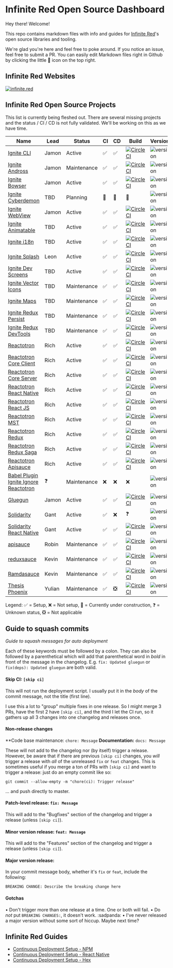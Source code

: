 # Infinite Red Open Source Dashboard

Hey there! Welcome!

This repo contains markdown files with info and guides for [Infinite Red](https://infinite.red)'s open source libraries and tooling.

We're glad you're here and feel free to poke around. If you notice an issue, feel free to submit a PR. You can easily edit Markdown files right in Github by clicking the little :pencil: icon on the top right.

## Infinite Red Websites

[![infinite.red](https://img.shields.io/website-up-down-green-red/https/infinite.red.svg?label=infinite.red)](https://infinite.red)

## Infinite Red Open Source Projects

This list is currently being fleshed out. There are several missing projects and the status / CI / CD is not fully validated. We'll be working on this as we have time.

<table>
<thead>
  <tr>
    <th>Name</th>
    <th>Lead</th>
    <th>Status</th>
    <th>CI</th>
    <th>CD</th>
    <th>Build</th>
    <th>Version</th>
  </tr>
</thead>
<tbody>
  <!-- Ignite CLI -->
  <tr>
    <td><a href="https://github.com/infinitered/ignite">Ignite CLI</a></td>
    <td>Jamon</td>
    <td>Active</td>
    <td>✅</td>
    <td>✅</td>
    <td>
      <a href="https://circleci.com/gh/infinitered/ignite">
        <img alt="CircleCI" src="https://circleci.com/gh/infinitered/ignite.svg?style=svg" />
      </a>
    </td>
    <td><img alt="version" src="https://img.shields.io/npm/v/ignite-cli.svg" /></td>
  </tr>
  <!-- Ignite Andross -->
  <tr>
    <td><a href="https://github.com/infinitered/ignite-ir-boilerplate-andross">Ignite Andross</a></td>
    <td>Jamon</td>
    <td>Maintenance</td>
    <td>✅</td>
    <td>✅</td>
    <td>
      <a href="https://circleci.com/gh/infinitered/ignite-andross">
        <img alt="CircleCI" src="https://circleci.com/gh/infinitered/ignite-andross.svg?style=svg" />
      </a>
    </td>
    <td><img alt="version" src="https://img.shields.io/npm/v/ignite-andross.svg" /></td>
  </tr>
  <!-- Ignite Bowser -->
  <tr>
    <td><a href="https://github.com/infinitered/ignite-bowser">Ignite Bowser</a></td>
    <td>Jamon</td>
    <td>Active</td>
    <td>✅</td>
    <td>✅</td>
    <td>
      <a href="https://circleci.com/gh/infinitered/ignite-bowser">
        <img alt="CircleCI" src="https://circleci.com/gh/infinitered/ignite-bowser.svg?style=svg" />
      </a>
    </td>
    <td><img alt="version" src="https://img.shields.io/npm/v/ignite-bowser.svg" /></td>
  </tr>
  <!-- Ignite Cyberdemon -->
  <tr>
    <td><a href="https://github.com/infinitered/ignite-ir-boilerplate-cyberdemon">Ignite Cyberdemon</a></td>
    <td>TBD</td>
    <td>Planning</td>
    <td>🚧</td>
    <td>🚧</td>
    <td>🚧</td>
    <td><img alt="version" src="https://img.shields.io/npm/v/ignite-ir-boilerplate-cyberdemon.svg" /></td>
  </tr>
  <!-- Ignite WebView -->
  <tr>
    <td><a href="https://github.com/infinitered/ignite-webview">Ignite WebView</a></td>
    <td>Jamon</td>
    <td>Active</td>
    <td>✅</td>
    <td>✅</td>
    <td>
      <a href="https://circleci.com/gh/infinitered/ignite-webview">
        <img alt="CircleCI" src="https://circleci.com/gh/infinitered/ignite-webview.svg?style=svg" />
      </a>
    </td>
    <td><img alt="version" src="https://img.shields.io/npm/v/ignite-webview.svg" /></td>
  </tr>
  <!-- Ignite Animatable -->
  <tr>
    <td><a href="https://github.com/infinitered/ignite-animatable">Ignite Animatable</a></td>
    <td>TBD</td>
    <td>Active</td>
    <td>✅</td>
    <td>✅</td>
    <td>
      <a href="https://circleci.com/gh/infinitered/ignite-animatable">
        <img alt="CircleCI" src="https://circleci.com/gh/infinitered/ignite-animatable.svg?style=svg" />
      </a>
    </td>
    <td><img alt="version" src="https://img.shields.io/npm/v/ignite-animatable.svg" /></td>
  </tr>
  <!-- Ignite i18n -->
  <tr>
    <td><a href="https://github.com/infinitered/ignite-i18n">Ignite i18n</a></td>
    <td>TBD</td>
    <td>Active</td>
    <td>✅</td>
    <td>✅</td>
    <td>
      <a href="https://circleci.com/gh/infinitered/ignite-i18n">
        <img alt="CircleCI" src="https://circleci.com/gh/infinitered/ignite-i18n.svg?style=svg" />
      </a>
    </td>
    <td><img alt="version" src="https://img.shields.io/npm/v/ignite-i18n.svg" /></td>
  </tr>
  <!-- Ignite Splash -->
  <tr>
    <td><a href="https://github.com/infinitered/ignite-splash">Ignite Splash</a></td>
    <td>Leon</td>
    <td>Active</td>
    <td>✅</td>
    <td>✅</td>
    <td>
      <a href="https://circleci.com/gh/infinitered/ignite-splash">
        <img alt="CircleCI" src="https://circleci.com/gh/infinitered/ignite-splash.svg?style=svg" />
      </a>
    </td>
    <td><img alt="version" src="https://img.shields.io/npm/v/ignite-splash.svg" /></td>
  </tr>
  <!-- Ignite Dev Screens -->
  <tr>
    <td><a href="https://github.com/infinitered/ignite-dev-screens">Ignite Dev Screens</a></td>
    <td>TBD</td>
    <td>Active</td>
    <td>✅</td>
    <td>✅</td>
    <td>
      <a href="https://circleci.com/gh/infinitered/ignite-dev-screens">
        <img alt="CircleCI" src="https://circleci.com/gh/infinitered/ignite-dev-screens.svg?style=svg" />
      </a>
    </td>
    <td><img alt="version" src="https://img.shields.io/npm/v/ignite-dev-screens.svg" /></td>
  </tr>
  <!-- Ignite Vector Icons -->
  <tr>
    <td><a href="https://github.com/infinitered/ignite-vector-icons">Ignite Vector Icons</a></td>
    <td>TBD</td>
    <td>Maintenance</td>
    <td>✅</td>
    <td>✅</td>
    <td>
      <a href="https://circleci.com/gh/infinitered/ignite-vector-icons">
        <img alt="CircleCI" src="https://circleci.com/gh/infinitered/ignite-vector-icons.svg?style=svg" />
      </a>
    </td>
    <td><img alt="version" src="https://img.shields.io/npm/v/ignite-vector-icons.svg" /></td>
  </tr>
  <!-- Ignite Maps -->
  <tr>
    <td><a href="https://github.com/infinitered/ignite-maps">Ignite Maps</a></td>
    <td>TBD</td>
    <td>Maintenance</td>
    <td>✅</td>
    <td>✅</td>
    <td>
      <a href="https://circleci.com/gh/infinitered/ignite-maps">
        <img alt="CircleCI" src="https://circleci.com/gh/infinitered/ignite-maps.svg?style=svg" />
      </a>
    </td>
    <td><img alt="version" src="https://img.shields.io/npm/v/ignite-maps.svg" /></td>
  </tr>
  <!-- Ignite Redux Persist -->
  <tr>
    <td><a href="https://github.com/infinitered/ignite-redux-persist">Ignite Redux Persist</a></td>
    <td>TBD</td>
    <td>Maintenance</td>
    <td>✅</td>
    <td>✅</td>
    <td>
      <a href="https://circleci.com/gh/infinitered/ignite-redux-persist">
        <img alt="CircleCI" src="https://circleci.com/gh/infinitered/ignite-redux-persist.svg?style=svg" />
      </a>
    </td>
    <td><img alt="version" src="https://img.shields.io/npm/v/ignite-redux-persist.svg" /></td>
  </tr>
  <!-- Ignite Redux DevTools -->
  <tr>
    <td><a href="https://github.com/infinitered/ignite-redux-devtools">Ignite Redux DevTools</a></td>
    <td>TBD</td>
    <td>Maintenance</td>
    <td>✅</td>
    <td>✅</td>
    <td>
      <a href="https://circleci.com/gh/infinitered/ignite-redux-devtools">
        <img alt="CircleCI" src="https://circleci.com/gh/infinitered/ignite-redux-devtools.svg?style=svg" />
      </a>
    </td>
    <td><img alt="version" src="https://img.shields.io/npm/v/ignite-redux-devtools.svg" /></td>
  </tr>
  <!-- Reactotron -->
  <tr>
    <td><a href="https://github.com/infinitered/reactotron">Reactotron</a></td>
    <td>Rich</td>
    <td>Active</td>
    <td>✅</td>
    <td>✅</td>
    <td>
      <a href="https://circleci.com/gh/infinitered/reactotron">
        <img alt="CircleCI" src="https://circleci.com/gh/infinitered/reactotron.svg?style=svg" />
      </a>
    </td>
    <td><img alt="version" src="https://img.shields.io/npm/v/reactotron.svg" /></td>
  </tr>
  <!-- Reactotron Core Client -->
  <tr>
    <td><a href="https://github.com/infinitered/reactotron-core-client">Reactotron Core Client</a></td>
    <td>Rich</td>
    <td>Active</td>
    <td>✅</td>
    <td>✅</td>
    <td>
      <a href="https://circleci.com/gh/infinitered/reactotron-core-client">
        <img alt="CircleCI" src="https://circleci.com/gh/infinitered/reactotron-core-client.svg?style=svg" />
      </a>
    </td>
    <td><img alt="version" src="https://img.shields.io/npm/v/reactotron-core-client.svg" /></td>
  </tr>
  <!-- Reactotron Core Server -->
  <tr>
    <td><a href="https://github.com/infinitered/reactotron-core-server">Reactotron Core Server</a></td>
    <td>Rich</td>
    <td>Active</td>
    <td>✅</td>
    <td>✅</td>
    <td>
      <a href="https://circleci.com/gh/infinitered/reactotron-core-server">
        <img alt="CircleCI" src="https://circleci.com/gh/infinitered/reactotron-core-server.svg?style=svg" />
      </a>
    </td>
    <td><img alt="version" src="https://img.shields.io/npm/v/reactotron-core-server.svg" /></td>
  </tr>
  <!-- Reactotron React Native -->
  <tr>
    <td><a href="https://github.com/infinitered/reactotron-react-native">Reactotron React Native</a></td>
    <td>Rich</td>
    <td>Active</td>
    <td>✅</td>
    <td>✅</td>
    <td>
      <a href="https://circleci.com/gh/infinitered/reactotron-react-native">
        <img alt="CircleCI" src="https://circleci.com/gh/infinitered/reactotron-react-native.svg?style=svg" />
      </a>
    </td>
    <td><img alt="version" src="https://img.shields.io/npm/v/reactotron-react-native.svg" /></td>
  </tr>
  <!-- Reactotron React JS -->
  <tr>
    <td><a href="https://github.com/infinitered/reactotron-react-js">Reactotron React JS</a></td>
    <td>Rich</td>
    <td>Active</td>
    <td>✅</td>
    <td>✅</td>
    <td>
      <a href="https://circleci.com/gh/infinitered/reactotron-react-js">
        <img alt="CircleCI" src="https://circleci.com/gh/infinitered/reactotron-react-js.svg?style=svg" />
      </a>
    </td>
    <td><img alt="version" src="https://img.shields.io/npm/v/reactotron-react-js.svg" /></td>
  </tr>
  <!-- Reactotron MST -->
  <tr>
    <td><a href="https://github.com/infinitered/reactotron-mst">Reactotron MST</a></td>
    <td>Rich</td>
    <td>Active</td>
    <td>✅</td>
    <td>✅</td>
    <td>
      <a href="https://circleci.com/gh/infinitered/reactotron-mst">
        <img alt="CircleCI" src="https://circleci.com/gh/infinitered/reactotron-mst.svg?style=svg" />
      </a>
    </td>
    <td><img alt="version" src="https://img.shields.io/npm/v/reactotron-mst.svg" /></td>
  </tr>

  <!-- Reactotron Redux -->
  <tr>
    <td><a href="https://github.com/infinitered/reactotron-redux">Reactotron Redux</a></td>
    <td>Rich</td>
    <td>Active</td>
    <td>✅</td>
    <td>✅</td>
    <td>
      <a href="https://circleci.com/gh/infinitered/reactotron-redux">
        <img alt="CircleCI" src="https://circleci.com/gh/infinitered/reactotron-redux.svg?style=svg" />
      </a>
    </td>
    <td><img alt="version" src="https://img.shields.io/npm/v/reactotron-redux.svg" /></td>
  </tr>
  <!-- Reactotron Redux Saga -->
  <tr>
    <td><a href="https://github.com/infinitered/reactotron-redux-saga">Reactotron Redux Saga</a></td>
    <td>Rich</td>
    <td>Active</td>
    <td>✅</td>
    <td>✅</td>
    <td>
      <a href="https://circleci.com/gh/infinitered/reactotron-redux-saga">
        <img alt="CircleCI" src="https://circleci.com/gh/infinitered/reactotron-redux-saga.svg?style=svg" />
      </a>
    </td>
    <td><img alt="version" src="https://img.shields.io/npm/v/reactotron-redux-saga.svg" /></td>
  </tr>
  <!-- Reactotron Apisauce -->
  <tr>
    <td><a href="https://github.com/infinitered/reactotron-apisauce">Reactotron Apisauce</a></td>
    <td>Rich</td>
    <td>Active</td>
    <td>✅</td>
    <td>✅</td>
    <td>
      <a href="https://circleci.com/gh/infinitered/reactotron-apisauce">
        <img alt="CircleCI" src="https://circleci.com/gh/infinitered/reactotron-apisauce.svg?style=svg" />
      </a>
    </td>
    <td><img alt="version" src="https://img.shields.io/npm/v/reactotron-apisauce.svg" /></td>
  </tr>
  <!-- Babel Plugin Ignite Ignore Reactotron -->
  <tr>
    <td><a href="https://github.com/infinitered/babel-plugin-ignite-ignore-reactotron">Babel Plugin Ignite Ignore Reactotron</a></td>
    <td>❓</td>
    <td>Maintenance</td>
    <td>❌</td>
    <td>❌</td>
    <td>❌</td>
    <td><img alt="version" src="https://img.shields.io/npm/v/babel-plugin-ignite-ignore-reactotron.svg" /></td>
  </tr>
  <!-- Gluegun -->
  <tr>
    <td><a href="https://github.com/infinitered/gluegun">Gluegun</a></td>
    <td>Jamon</td>
    <td>Active</td>
    <td>✅</td>
    <td>✅</td>
    <td>
      <a href="https://circleci.com/gh/infinitered/gluegun">
        <img alt="CircleCI" src="https://circleci.com/gh/infinitered/gluegun.svg?style=svg" />
      </a>
    </td>
    <td><img alt="version" src="https://img.shields.io/npm/v/gluegun.svg" /></td>
  </tr>
  <!-- Solidarity -->
  <tr>
    <td><a href="https://github.com/infinitered/solidarity">Solidarity</a></td>
    <td>Gant</td>
    <td>Active</td>
    <td>✅</td>
    <td>❌</td>
    <td>❓</td>
    <td><img alt="version" src="https://img.shields.io/npm/v/solidarity.svg" /></td>
  </tr>
  <!-- Solidarity React Native -->
  <tr>
    <td><a href="https://github.com/infinitered/solidarity-react-native">Solidarity React Native</a></td>
    <td>Gant</td>
    <td>Active</td>
    <td>✅</td>
    <td>✅</td>
    <td>
      <a href="https://circleci.com/gh/infinitered/solidarity-react-native">
        <img alt="CircleCI" src="https://circleci.com/gh/infinitered/solidarity-react-native.svg?style=svg" />
      </a>
    </td>
    <td><img alt="version" src="https://img.shields.io/npm/v/solidarity-react-native.svg" /></td>
  </tr>
  <!-- apisauce -->
  <tr>
    <td><a href="https://github.com/infinitered/apisauce">apisauce</a></td>
    <td>Robin</td>
    <td>Maintenance</td>
    <td>✅</td>
    <td>✅</td>
    <td>
      <a href="https://circleci.com/gh/infinitered/apisauce">
        <img alt="CircleCI" src="https://circleci.com/gh/infinitered/apisauce.svg?style=svg" />
      </a>
    </td>
    <td><img alt="version" src="https://img.shields.io/npm/v/apisauce.svg" /></td>
  </tr>
  <!-- reduxsauce -->
  <tr>
    <td><a href="https://github.com/infinitered/reduxsauce">reduxsauce</a></td>
    <td>Kevin</td>
    <td>Maintenance</td>
    <td>✅</td>
    <td>✅</td>
    <td>
      <a href="https://circleci.com/gh/infinitered/reduxsauce">
        <img alt="CircleCI" src="https://circleci.com/gh/infinitered/reduxsauce.svg?style=svg" />
      </a>
    </td>
    <td><img alt="version" src="https://img.shields.io/npm/v/reduxsauce.svg" /></td>
  </tr>
  <!-- Ramdasauce -->
  <tr>
    <td><a href="https://github.com/infinitered/ramdasauce">Ramdasauce</a></td>
    <td>Kevin</td>
    <td>Maintenance</td>
    <td>✅</td>
    <td>✅</td>
    <td>
      <a href="https://circleci.com/gh/infinitered/ramdasauce">
        <img alt="CircleCI" src="https://circleci.com/gh/infinitered/ramdasauce.svg?style=svg" />
      </a>
    </td>
    <td><img alt="version" src="https://img.shields.io/npm/v/ramdasauce.svg" /></td>
  </tr>
  <!-- Thesis Phoenix -->
  <tr>
    <td><a href="https://github.com/infinitered/thesis-phoenix">Thesis Phoenix</a></td>
    <td>Yulian</td>
    <td>Maintenance</td>
    <td>✅</td>
    <td>❎</td>
    <td>
      <a href="https://circleci.com/gh/infinitered/thesis-phoenix">
        <img alt="CircleCI" src="https://circleci.com/gh/infinitered/thesis-phoenix.svg?style=svg" />
      </a>
    </td>
    <td><img alt="version" src="https://img.shields.io/hexpm/v/thesis.svg" /></td>
  </tr>
</tbody>
</table>

Legend: ✅ = Setup, ❌ = Not setup, 🚧 = Currently under construction, ❓ = Unknown status, ❎ = Not applicable

## Guide to squash commits

*Guide to squash messages for auto deployment*

Each of these keywords must be followed by a colon. They can also be followed by a parenthetical which will add that parenthetical word in *bold* in front of the message in the changelog. E.g. `fix: Updated gluegun` or `fix(deps): Updated gluegun` are both valid.

#### Skip CI: `[skip ci]`

This will not run the deployment script. I usually put it in the _body_ of the commit message, not the title (first line).

I use this a lot to "group" multiple fixes in one release. So I might merge 3 PRs, have the first 2 have `[skip ci]`, and the third I let the CI run, so it gathers up all 3 changes into one changelog and releases once.

#### Non-release changes

**Code base maintenance: `chore: Message`
**Documentation:** `docs: Message`

These will not add to the changelog nor (by itself) trigger a release. However, be aware that if there are previous `[skip ci]` changes, you _will_ trigger a release with _all_ of the unreleased `fix` or `feat` changes. This is sometimes useful if you merge a ton of PRs with `[skip ci]` and want to trigger a release: just do an empty commit like so:

```
git commit --allow-empty -m "chore(ci): Trigger release"
```

... and push directly to master.

#### Patch-level release: `fix: Message`

This will add to the "Bugfixes" section of the changelog and trigger a release (unless `[skip ci]`).

#### Minor version release: `feat: Message`

This will add to the "Features" section of the changelog and trigger a release (unless `[skip ci]`).

#### Major version release:

In your commit message body, whether it's `fix` or `feat`, include the following:

```
BREAKING CHANGE: Describe the breaking change here
```

#### Gotchas

• Don't trigger more than one release at a time. One or both will fail.
• Do _not_ put `BREAKING CHANGES:`, it doesn't work. :sadpanda:
• I've never released a major version without some sort of hiccup. Maybe next time?

## Infinite Red Guides

- [Continuous Deployment Setup - NPM](./Continuous-Deployment-Setup-NPM.md)
- [Continuous Deployment Setup - React Native](./Continuous-Deployment-Setup-React-Native.md)
- [Continuous Deployment Setup - Hex](./Continuous-Deployment-Setup-Hex.md)
